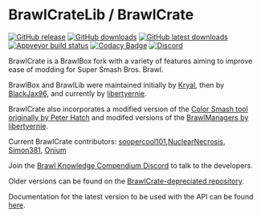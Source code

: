 BrawlCrateLib / BrawlCrate
==========
[![GitHub release](https://img.shields.io/github/release/soopercool101/BrawlCrate.svg)](https://github.com/soopercool101/BrawlCrate/releases/latest)
[![GitHub downloads](https://img.shields.io/github/downloads/soopercool101/brawlcrate/total.svg)](https://github.com/soopercool101/BrawlCrate/releases)
[![GitHub latest downloads](https://img.shields.io/github/downloads/soopercool101/brawlcrate/latest/total)](https://github.com/soopercool101/BrawlCrate/releases/latest)
[![Appveyor build status](https://ci.appveyor.com/api/projects/status/github/soopercool101/BrawlCrate?branch=master&svg=true)](https://ci.appveyor.com/project/soopercool101/BrawlCrate)
[![Codacy Badge](https://api.codacy.com/project/badge/Grade/e7a263be2c174b0390ae413455bbfcc5)](https://www.codacy.com/app/soopercoolstages/BrawlCrate?utm_source=github.com&amp;utm_medium=referral&amp;utm_content=soopercool101/BrawlCrate&amp;utm_campaign=Badge_Grade)
[![Discord](https://img.shields.io/discord/299006136512806912.svg?logo=discord)](https://discord.gg/s7c8763)

BrawlCrate is a BrawlBox fork with a variety of features aiming to improve ease of modding for Super Smash Bros. Brawl.

BrawlBox and BrawlLib were maintained initially by [Kryal](https://code.google.com/p/brawltools/), then by [BlackJax96](https://code.google.com/p/brawltools2/), and currently by [libertyernie](https://github.com/libertyernie/brawltools).

BrawlCrate also incorporates a modified version of the [Color Smash tool originally by Peter Hatch](https://github.com/PeterHatch/color-smash) and modifed versions of the [BrawlManagers by libertyernie](https://github.com/libertyernie/BrawlManagers).

Current BrawlCrate contributors: [soopercool101](https://github.com/soopercool101),[NuclearNecrosis](https://github.com/NuclearNecro), [Simon381](https://github.com/STulling), [Onium](https://github.com/HavKT)

Join the [Brawl Knowledge Compendium Discord](https://discord.gg/s7c8763) to talk to the developers.

Older versions can be found on the [BrawlCrate-depreciated repository](https://github.com/soopercool101/BrawlCrate-depreciated).

Documentation for the latest version to be used with the API can be found [here](https://soopercool101.github.io/BrawlCrate/).
